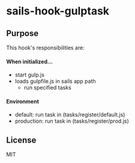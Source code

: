 # sails-hook-gulptask
## Purpose

This hook's responsibilities are:

#### When initialized...
+ start gulp.js
+ loads gulpfile.js in sails app path
  + run specified tasks

#### Environment
+ default: run task in (tasks/register/default.js)
+ production: run task in (tasks/register/prod.js)

## License

MIT
